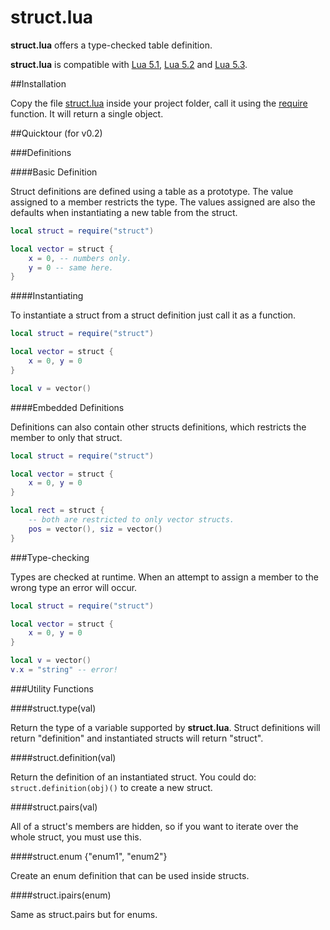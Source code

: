 # struct.lua

__struct.lua__ offers a type-checked table definition.

__struct.lua__ is compatible with [Lua 5.1](http://www.lua.org/versions.html#5.1), [Lua 5.2](http://www.lua.org/versions.html#5.2) and [Lua 5.3](http://www.lua.org/versions.html#5.3).

##Installation

Copy the file [struct.lua](https://github.com/mpatraw/struct.lua/blob/master/struct.lua) inside your project folder, call it using the [require](http://www.lua.org/manual/5.1/manual.html#pdf-require) function. It will return a single object.

##Quicktour (for v0.2)

###Definitions

####Basic Definition

Struct definitions are defined using a table as a prototype. The value assigned to a member restricts the type. The values assigned are also the defaults when instantiating a new table from the struct.

```lua
local struct = require("struct")

local vector = struct {
	x = 0, -- numbers only.
	y = 0 -- same here.
}
```

####Instantiating

To instantiate a struct from a struct definition just call it as a function.

```lua
local struct = require("struct")

local vector = struct {
	x = 0, y = 0
}

local v = vector()
```

####Embedded Definitions

Definitions can also contain other structs definitions, which restricts the member to only that struct.

```lua
local struct = require("struct")

local vector = struct {
	x = 0, y = 0
}

local rect = struct {
	-- both are restricted to only vector structs.
	pos = vector(), siz = vector()
}
```

###Type-checking

Types are checked at runtime. When an attempt to assign a member to the wrong type an error will occur.

```lua
local struct = require("struct")

local vector = struct {
	x = 0, y = 0
}

local v = vector()
v.x = "string" -- error!
```

###Utility Functions

####struct.type(val)

Return the type of a variable supported by __struct.lua__. Struct definitions will return "definition" and instantiated structs will return "struct".

####struct.definition(val)

Return the definition of an instantiated struct. You could do: `struct.definition(obj)()` to create a new struct.

####struct.pairs(val)

All of a struct's members are hidden, so if you want to iterate over the whole struct, you must use this.

####struct.enum {"enum1", "enum2"}

Create an enum definition that can be used inside structs.

####struct.ipairs(enum)

Same as struct.pairs but for enums.
